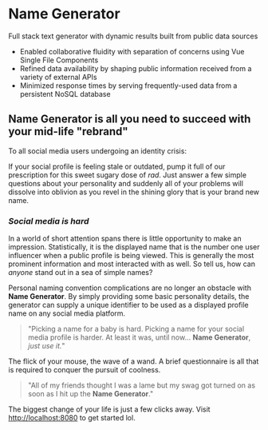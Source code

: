 # **Name Generator**

Full stack text generator with dynamic results built from public data sources

- Enabled collaborative fluidity with separation of concerns using Vue Single
  File Components
- Refined data availability by shaping public information received from a
  variety of external APIs
- Minimized response times by serving frequently-used data from a persistent
  NoSQL database

## **Name Generator** is all you need to succeed with your mid-life "rebrand"

To all social media users undergoing an identity crisis:

If your social profile is feeling stale or outdated, pump it full of our
prescription for this sweet sugary dose of _rad_. Just answer a few simple
questions about your personality and suddenly all of your problems will dissolve
into oblivion as you revel in the shining glory that is your brand new name.

### _Social media is hard_

In a world of short attention spans there is little opportunity to make an
impression. Statistically, it is the displayed name that is the number one user
influencer when a public profile is being viewed. This is generally the most
prominent information and most interacted with as well. So tell us, how can
_anyone_ stand out in a sea of simple names?

Personal naming convention complications are no longer an obstacle with **Name
Generator**. By simply providing some basic personality details, the generator
can supply a unique identifier to be used as a displayed profile name on any
social media platform.

> "Picking a name for a baby is hard. Picking a name for your social media
> profile is harder. At least it was, until now... **Name Generator**, _just use
> it._"

The flick of your mouse, the wave of a wand. A brief questionnaire is all that
is required to conquer the pursuit of coolness.

> "All of my friends thought I was a lame but my swag got turned on as soon as I
> hit up the **Name Generator**."

The biggest change of your life is just a few clicks away. Visit
<http://localhost:8080> to get started lol.
